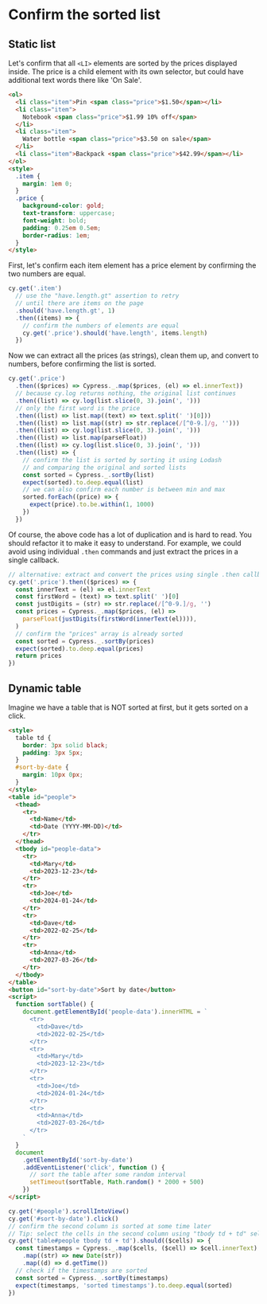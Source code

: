 # Confirm the sorted list

## Static list

Let's confirm that all `<LI>` elements are sorted by the prices displayed inside. The price is a child element with its own selector, but could have additional text words there like 'On Sale'.

<!-- fiddle Confirm the static list is sorted -->

```html
<ol>
  <li class="item">Pin <span class="price">$1.50</span></li>
  <li class="item">
    Notebook <span class="price">$1.99 10% off</span>
  </li>
  <li class="item">
    Water bottle <span class="price">$3.50 on sale</span>
  </li>
  <li class="item">Backpack <span class="price">$42.99</span></li>
</ol>
<style>
  .item {
    margin: 1em 0;
  }
  .price {
    background-color: gold;
    text-transform: uppercase;
    font-weight: bold;
    padding: 0.25em 0.5em;
    border-radius: 1em;
  }
</style>
```

First, let's confirm each item element has a price element by confirming the two numbers are equal.

```js
cy.get('.item')
  // use the "have.length.gt" assertion to retry
  // until there are items on the page
  .should('have.length.gt', 1)
  .then((items) => {
    // confirm the numbers of elements are equal
    cy.get('.price').should('have.length', items.length)
  })
```

Now we can extract all the prices (as strings), clean them up, and convert to numbers, before confirming the list is sorted.

```js
cy.get('.price')
  .then(($prices) => Cypress._.map($prices, (el) => el.innerText))
  // because cy.log returns nothing, the original list continues
  .then((list) => cy.log(list.slice(0, 3).join(', ')))
  // only the first word is the price
  .then((list) => list.map((text) => text.split(' ')[0]))
  .then((list) => list.map((str) => str.replace(/[^0-9.]/g, '')))
  .then((list) => cy.log(list.slice(0, 3).join(', ')))
  .then((list) => list.map(parseFloat))
  .then((list) => cy.log(list.slice(0, 3).join(', ')))
  .then((list) => {
    // confirm the list is sorted by sorting it using Lodash
    // and comparing the original and sorted lists
    const sorted = Cypress._.sortBy(list)
    expect(sorted).to.deep.equal(list)
    // we can also confirm each number is between min and max
    sorted.forEach((price) => {
      expect(price).to.be.within(1, 1000)
    })
  })
```

Of course, the above code has a lot of duplication and is hard to read. You should refactor it to make it easy to understand. For example, we could avoid using individual `.then` commands and just extract the prices in a single callback.

```js
// alternative: extract and convert the prices using single .then callback
cy.get('.price').then(($prices) => {
  const innerText = (el) => el.innerText
  const firstWord = (text) => text.split(' ')[0]
  const justDigits = (str) => str.replace(/[^0-9.]/g, '')
  const prices = Cypress._.map($prices, (el) =>
    parseFloat(justDigits(firstWord(innerText(el)))),
  )
  // confirm the "prices" array is already sorted
  const sorted = Cypress._.sortBy(prices)
  expect(sorted).to.deep.equal(prices)
  return prices
})
```

<!-- fiddle.end -->

## Dynamic table

Imagine we have a table that is NOT sorted at first, but it gets sorted on a click.

<!-- fiddle Confirm the table is sorted -->

```html
<style>
  table td {
    border: 3px solid black;
    padding: 3px 5px;
  }
  #sort-by-date {
    margin: 10px 0px;
  }
</style>
<table id="people">
  <thead>
    <tr>
      <td>Name</td>
      <td>Date (YYYY-MM-DD)</td>
    </tr>
  </thead>
  <tbody id="people-data">
    <tr>
      <td>Mary</td>
      <td>2023-12-23</td>
    </tr>
    <tr>
      <td>Joe</td>
      <td>2024-01-24</td>
    </tr>
    <tr>
      <td>Dave</td>
      <td>2022-02-25</td>
    </tr>
    <tr>
      <td>Anna</td>
      <td>2027-03-26</td>
    </tr>
  </tbody>
</table>
<button id="sort-by-date">Sort by date</button>
<script>
  function sortTable() {
    document.getElementById('people-data').innerHTML = `
      <tr>
        <td>Dave</td>
        <td>2022-02-25</td>
      </tr>
      <tr>
        <td>Mary</td>
        <td>2023-12-23</td>
      </tr>
      <tr>
        <td>Joe</td>
        <td>2024-01-24</td>
      </tr>
      <tr>
        <td>Anna</td>
        <td>2027-03-26</td>
      </tr>
    `
  }
  document
    .getElementById('sort-by-date')
    .addEventListener('click', function () {
      // sort the table after some random interval
      setTimeout(sortTable, Math.random() * 2000 + 500)
    })
</script>
```

```js
cy.get('#people').scrollIntoView()
cy.get('#sort-by-date').click()
// confirm the second column is sorted at some time later
// Tip: select the cells in the second column using "tbody td + td" selector
cy.get('table#people tbody td + td').should(($cells) => {
  const timestamps = Cypress._.map($cells, ($cell) => $cell.innerText)
    .map((str) => new Date(str))
    .map((d) => d.getTime())
  // check if the timestamps are sorted
  const sorted = Cypress._.sortBy(timestamps)
  expect(timestamps, 'sorted timestamps').to.deep.equal(sorted)
})
```

<!-- fiddle.end -->

